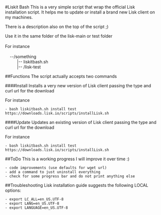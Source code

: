 #Liskit Bash
This is a very simple script that wrap the official Lisk installation script.
It helps me to update or install a brand new Lisk client on my machines.

There is a description also on the top of the script ;)

Use it in the same folder of the lisk-main or test folder<br><br>
For instance<br><br>
&nbsp;&nbsp;&nbsp;&nbsp;--/something<br>
&nbsp;&nbsp;&nbsp;&nbsp;&nbsp;&nbsp;&nbsp;&nbsp;&nbsp;&nbsp;|-- liskitbash.sh<br>
&nbsp;&nbsp;&nbsp;&nbsp;&nbsp;&nbsp;&nbsp;&nbsp;&nbsp;&nbsp;|-- /lisk-test

##Functions
The script actually accepts two commands

####Install
Installs a very new version of Lisk client passing the type and curl url for the download

For instance

    - bash liskitbash.sh install test https://downloads.lisk.io/scripts/installLisk.sh

####Update
Updates an existing version of Lisk client passing the type and curl url for the download

For instance

    - bash liskitbash.sh install test https://downloads.lisk.io/scripts/installLisk.sh

##ToDo
This is a working progress I will improve it over time :)

    - code improvements (use defaults for wget url)
    - add a command to just uninstall everything
    - check for some progress bar and do not print anything else

##Troubleshooting
Lisk installation guide suggests the following LOCAL options:

    - export LC_ALL=en_US.UTF-8
    - export LANG=en_US.UTF-8
    - export LANGUAGE=en_US.UTF-8
